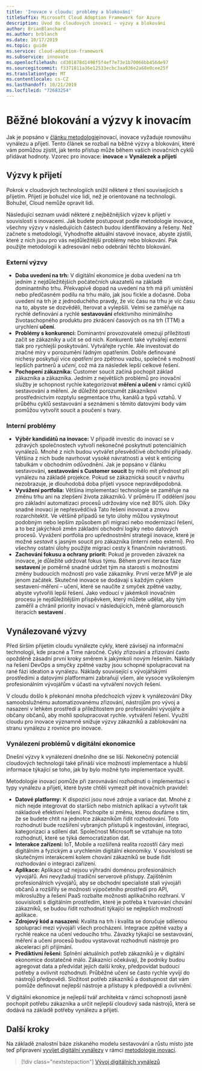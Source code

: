 ```yaml
---
title: 'Inovace v cloudu: problémy a blokování'
titleSuffix: Microsoft Cloud Adoption Framework for Azure
description: Úvod do cloudových inovací – výzvy a blokování
author: BrianBlanchard
ms.author: brblanch
ms.date: 10/17/2019
ms.topic: guide
ms.service: cloud-adoption-framework
ms.subservice: innovate
ms.openlocfilehash: cd301878d1498f5f4ef7e73e1b70066bb456de97
ms.sourcegitcommit: f3371811a36e12533ecbc3aa936e2a68e0cee25f
ms.translationtype: MT
ms.contentlocale: cs-CZ
ms.lasthandoff: 10/21/2019
ms.locfileid: "72683254"
---
```

# <a name="common-blockers-and-challenges-to-innovation"></a>Běžné blokování a výzvy k inovacím

Jak je popsáno v [článku metodologie](./index.md)inovací, inovace vyžaduje rovnováhu vynálezu a přijetí. Tento článek se rozbalí na běžné výzvy a blokování, které vám pomůžou zjistit, jak tento přístup může během vašich inovačních cyklů přidávat hodnoty. Vzorec pro inovace: **inovace = Vynálezek a přijetí**

## <a name="adoption-challenges"></a>Výzvy k přijetí

Pokrok v cloudových technologiích snížil některé z tření souvisejících s přijetím.
Přijetí je bohužel více lidí, než je orientované na technologii. Bohužel, Cloud nemůže opravit lidi.

Následující seznam uvádí některé z nejběžnějších výzev k přijetí v souvislosti s inovacemi. Jak budete postupovat podle metodologie inovace, všechny výzvy v následujících částech budou identifikovány a řešeny. Než začnete s metodologií, Vyhodnoťte aktuální stavové inovace, abyste zjistili, které z nich jsou pro vás nejdůležitější problémy nebo blokování. Pak použijte metodologii k adresování nebo odebrání těchto blokování.

### <a name="external-challenges"></a>Externí výzvy

- **Doba uvedení na trh:** V digitální ekonomice je doba uvedení na trh jedním z nejdůležitějších počátečních ukazatelů na základě dominantního trhu. Překvapivě dopad na uvedení na trh má při umístění nebo předčasném podílu na trhu málo, jak jsou fickle a dočasné. Doba uvedení na trh je z jednoduchého pravdy, že víc času na trhu je víc času na to, abyste se dozvěděli, Iterovat a vylepšili. Velmi se zaměřuje na rychlé definování a rychlé **sestavování** efektivního minimálního životaschopného produktu pro zkrácení časových os na trh (TTM) a urychlení **učení**.
- **Problémy s konkurencí:** Dominantní provozovatelé omezují příležitosti začít se zákazníky a učit se od nich. Konkurenti také vytvářejí externí tlak pro rychlejší poskytování. Vytvářejte rychle. Ale investovat do značné míry v porozumění řádným opatřením. Dobře definované nichesy poskytují více _opatření_ pro zpětnou vazbu, společně s možností lepších partnerů a _učení_, což má za následek lepší celkové řešení.
- **Pochopení zákazníka:** Customer soucit začíná pochopit základ zákazníka a zákazníka. Jedním z největších problémů pro inovační služby je schopnost rychle kategorizovat **měření a učení** v rámci cyklů sestavování a měření. Je důležité porozumět zákazníkovi prostřednictvím rozptylu segmentace trhu, kanálů a typů vztahů. V průběhu cyklů sestavování a seznámení s těmito datovými body vám pomůžou vytvořit soucit a poučení s tvary.

### <a name="internal-challenges"></a>Interní problémy

- **Výběr kandidátů na inovace:** V případě investic do inovací se v zdravých společnostech vytvoří nekonečné poskytnutí potenciálních vynálezů. Mnohé z nich budou vytvářet přesvědčivé obchodní případy. Většina z nich bude navrhovat vysoké návratnosti a vést k enticing tabulkám v obchodním odůvodnění. Jak je popsáno v článku sestavování, **sestavování s Customer soucit** by mělo mít přednost při vynálezu na základě projekce. Pokud se zákaznická soucit v návrhu nezobrazuje, je dlouhodobá doba přijetí vysoce nepravděpodobná.
- **Vyvážení portfolia:** Většina implementací technologie se zaměřuje na změnu trhu ani na zlepšení života zákazníků. V průměru IT oddělení jsou pro základní automatizaci procesů udržovány více než 80% úloh. Díky snadné inovaci je nepřesvědčivá Tato řešení inovovat a znovu rozarchitektit. Ve většině případů se tyto úlohy můžou vyskytnout podobným nebo lepším způsobem při migraci nebo modernizaci řešení, a to bez jakýchkoli změn základní obchodní logiky nebo datových procesů. Vyvážení portfolia pro upřednostnění strategií inovace, které je možné _sestavit_ s jasným soucit pro zákazníka (interní nebo externí). Pro všechny ostatní úlohy použijte migraci cesty k finančním návratnosti.
- **Zachování fokusu a ochrany priorit:** Pokud je proveden závazek na inovace, je důležité udržovat fokus týmu. Během první iterace fáze **sestavení** je poměrně snadné udržet tým na starosti s možnostmi změny budoucích možností pro vaše zákazníky. První verze MVP je ale jenom začátek. Skutečné inovace se dodávají s každým cyklem sestavení-měření – učení, které se naučíte z smyček zpětné vazby, abyste vytvořili lepší řešení. Jako vedoucí v jakémkoli inovačním procesu je nejdůležitějším příspěvkem, který můžete udělat, aby tým zaměřil a chránil priority inovací v následujících, méně glamorousch iteracích **sestavení** .

## <a name="invention-challenges"></a>Vynálezované výzvy

Před širším přijetím cloudu vynálezte cykly, které závisejí na informační technologii, kde pracné a Time náročné. Cykly zřizování a zřizování často opožděně zásadní první kroky směrem k jakýmkoli novým řešením. Náklady na řešení DevOps a smyčky zpětné vazby jsou schopné spolupracovat na rané fázi ideation a vynálezu. Náklady související s vývojářskými prostředími a datovými platformami zabraňují všem, ale vysoce vyškoleným profesionálním vývojářům v účasti na vytváření nových řešení.

V cloudu došlo k překonání mnoha předchozích výzev k vynálezování Díky samoobslužnému automatizovanému zřizování, nástrojům pro vývoj a nasazení v lehkém prostředí a příležitostem pro profesionální vývojáře a občany občanů, aby mohli spolupracovat rychle. vytváření řešení. Využití cloudu pro inovace významně snižuje výzvy zákazníků a zablokování na stranu vynálezu z rovnice pro inovace.

### <a name="invention-challenges-in-a-digital-economy"></a>Vynálezení problémů v digitální ekonomice

Dnešní výzvy k vynálezení dnešního dne se liší. Nekonečný potenciál cloudových technologií také přináší více možností implementace a hlubší informace týkající se toho, jak by bylo možné tyto implementace využít.

Metodologie inovací pomůže při zarovnávání rozhodnutí o implementaci s typy vynálezu a přijetí, které byste chtěli vymezit pět inovačních pravidel:

- **Datové platformy:** K dispozici jsou nové zdroje a variace dat. Mnohé z nich nejde integrovat do starších nebo místních aplikací a vytvořit tak nákladově efektivní řešení. Pochopíte si změnu, kterou doufáme s tím, že se budete chtít na jednotce zákazníkům řídit rozhodování. Toto rozhodnutí bude rozšíření vybraných přístupů k ingestování, integraci, kategorizaci a sdílení dat. Společnost Microsoft se vztahuje na toto rozhodnutí, které se týká democratization dat.
- **Interakce zařízení:** IoT, Mobile a rozšířená realita rozostří čáry mezi digitálním a fyzickým a urychlením digitální ekonomiky. V souvislosti se skutečnými interakcemi kolem chování zákazníků se bude řídit rozhodování o integraci zařízení.
- **Aplikace:** Aplikace už nejsou výhradní doménou profesionálních vývojářů. Ani nevyžadují tradiční serverové přístupy. Zajištěním profesionálních vývojářů, aby se obchodní specialisté stali vývojáři občanů a rozšířily se možnosti výpočetního prostředí pro API, mikroslužby a řešení PaaS rozbalte možnosti aplikačního rozhraní. V souvislosti s digitálním prostředím, které je potřeba k tvarování chování zákazníků, se budou řídit rozhodnutí týkající se nejlepších možností aplikace.
- **Zdrojový kód a nasazení:** Kvalita na trh i kvalita se doručuje sdílenou spoluprací mezi vývojáři všech procházení. Integrace zpětné vazby a rychlé reakce na učení vedoucího trhu. Závazky týkající se sestavování, měření a učení procesů budou vystavovat rozhodnutí nástroje pro akceleraci při přijímání.
- **Prediktivní řešení:** Splnění aktuálních potřeb zákazníků je v digitální ekonomice dostatečně málo. Zákazníci očekávají, že podniky budou agregovat data a předvídat jejich další kroky, předpovídat budoucí potřeby a ovlivnit rozhodnutí. Průběžné učení se často rychle vyvíjí do nástrojů předpovědi. Složitost potřeb zákazníků a dostupnost dat vám pomůže definovat nejlepší nástroje a přístupy k předpovědi a ovlivnění.

V digitální ekonomice je nejlepší tvář architekta v rámci schopnosti jasně pochopit potřebu zákazníka a určit nejlepší cloudový sada nástrojů, která se dodává na základě potřeby vynálezu a přijetí.

## <a name="next-steps"></a>Další kroky

Na základě znalostní báze získaného modelu sestavování a růstu místo jste teď připraveni [vyvíjet digitální vynálezy](./invention.md) v rámci [metodologie inovací](./index.md).

> [!div class="nextstepaction"]
> [Vývoj digitálních vynálezů](./invention.md)
